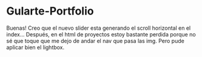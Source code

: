 # Gularte-Portfolio

Buenas! Creo que el nuevo slider esta generando el scroll horizontal en el index...
Después, en el html de proyectos estoy bastante perdida porque no sé que toque que me dejo de andar el nav que pasa las img. Pero pude aplicar bien el lightbox.
